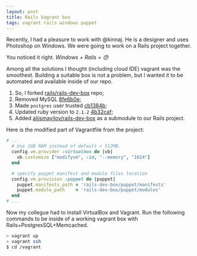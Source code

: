```yaml
---
layout: post
title: Rails Vagrant box
tags: vagrant rails windows puppet
---
```


Recently, I had a pleasure to work with @kinnaj.
He is a designer and uses Photoshop on Windows.
We were going to work on a Rails project together.

You noticed it right. _Windows + Rails = :sweat:_

Among all the solutions I thought (including cloud IDE) vagrant was the smoothest.
Building a suitable box is not a problem, but I wanted it to be automated and available inside of our repo.

1. So, I forked [rails/rails-dev-box](https://github.com/rails/rails-dev-box) repo;
1. Removed MySQL [8fe6b0e](https://github.com/aliismayilov/rails-dev-box/commit/8fe6b0e208fdda6491efb45f753922939df76391#diff-d41d8cd98f00b204e9800998ecf8427e);
1. Made `postgres` user trusted [cb1384b](https://github.com/aliismayilov/rails-dev-box/commit/cb1384bf7e52eb7b055114bf2d3e170506789c0d#diff-d41d8cd98f00b204e9800998ecf8427e);
1. Updated ruby version to `2.1.2` [4b32caf](https://github.com/aliismayilov/rails-dev-box/commit/4b32cafb06c8ec27059083b4343c89418f7ab262#diff-d41d8cd98f00b204e9800998ecf8427e);
1. Added [aliismayilov/rails-dev-box](https://github.com/aliismayilov/rails-dev-box) as a submodule to our Rails project.

Here is the modified part of Vagrantfile from the project:

```ruby
# ...
  # Use 1GB RAM instead of default < 512MB.
  config.vm.provider :virtualbox do |vb|
    vb.customize ["modifyvm", :id, "--memory", "1024"]
  end

  # specify puppet manifest and module files location
  config.vm.provision :puppet do |puppet|
    puppet.manifests_path = 'rails-dev-box/puppet/manifests'
    puppet.module_path    = 'rails-dev-box/puppet/modules'
  end
# ...
```

Now my collegue had to install VirtualBox and Vagrant.
Run the following commands to be inside of a working vagrant box with Rails+PostgresSQL+Memcached.

```sh
> vagrant up
> vagrant ssh
$ cd /vagrant
```
